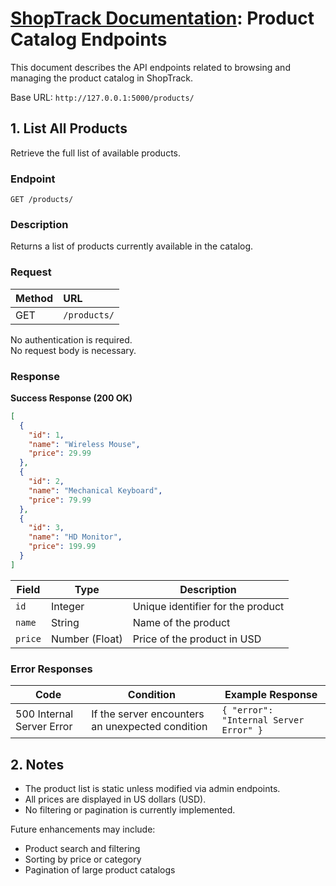 # [ShopTrack Documentation](../): Product Catalog Endpoints

This document describes the API endpoints related to browsing and managing the product catalog in ShopTrack.

Base URL: `http://127.0.0.1:5000/products/`

## 1. List All Products

Retrieve the full list of available products.

### Endpoint

```
GET /products/
```

### Description

Returns a list of products currently available in the catalog.

### Request

| Method | URL |
|:---|:---|
| GET | `/products/` |

No authentication is required.  
No request body is necessary.

### Response

**Success Response (200 OK)**

```json
[
  {
    "id": 1,
    "name": "Wireless Mouse",
    "price": 29.99
  },
  {
    "id": 2,
    "name": "Mechanical Keyboard",
    "price": 79.99
  },
  {
    "id": 3,
    "name": "HD Monitor",
    "price": 199.99
  }
]
```
| Field | Type | Description |
| ----- | ----- | ----- |
| `id` | Integer | Unique identifier for the product |
| `name` | String | Name of the product |
| `price` | Number (Float) | Price of the product in USD |

### **Error Responses**

| Code | Condition | Example Response |
| ----- | ----- | ----- |
| 500 Internal Server Error | If the server encounters an unexpected condition | `{ "error": "Internal Server Error" }` |

## **2. Notes**

* The product list is static unless modified via admin endpoints.
* All prices are displayed in US dollars (USD).
* No filtering or pagination is currently implemented.

Future enhancements may include:
* Product search and filtering
* Sorting by price or category
* Pagination of large product catalogs  

